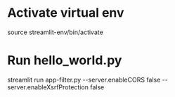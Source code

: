 # Activate virtual env
source streamlit-env/bin/activate

# Run hello_world.py
streamlit run app-filter.py --server.enableCORS false --server.enableXsrfProtection false